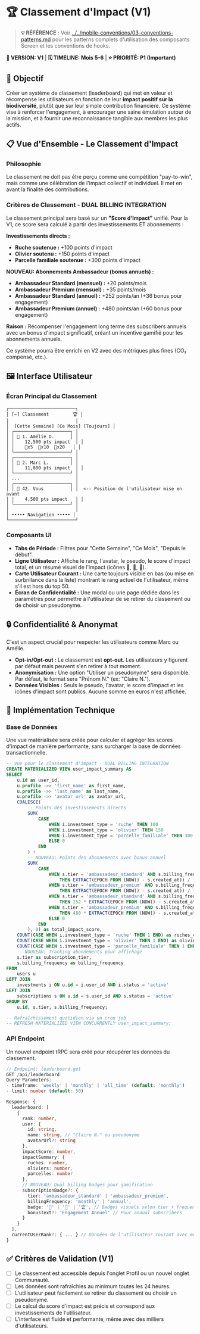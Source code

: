# 🏆 Classement d'Impact (V1)

> **💡 RÉFÉRENCE** : Voir [../../mobile-conventions/03-conventions-patterns.md](../../mobile-conventions/03-conventions-patterns.md) pour les patterns complets d'utilisation des composants Screen et les conventions de hooks.

**📍 VERSION: V1** | **🗓️ TIMELINE: Mois 5-6** | **⭐️ PRIORITÉ: P1 (Important)**

## 🎯 Objectif

Créer un système de classement (leaderboard) qui met en valeur et récompense les utilisateurs en fonction de leur **impact positif sur la biodiversité**, plutôt que sur leur simple contribution financière. Ce système vise à renforcer l'engagement, à encourager une saine émulation autour de la mission, et à fournir une reconnaissance tangible aux membres les plus actifs.

## 📋 Vue d'Ensemble - Le Classement d'Impact

### Philosophie
Le classement ne doit pas être perçu comme une compétition "pay-to-win", mais comme une célébration de l'impact collectif et individuel. Il met en avant la finalité des contributions.

### Critères de Classement - DUAL BILLING INTEGRATION
Le classement principal sera basé sur un **"Score d'Impact"** unifié. Pour la V1, ce score sera calculé à partir des investissements ET abonnements :

**Investissements directs :**
- **Ruche soutenue :** +100 points d'impact
- **Olivier soutenu :** +150 points d'impact
- **Parcelle familiale soutenue :** +300 points d'impact

**NOUVEAU: Abonnements Ambassadeur (bonus annuels) :**
- **Ambassadeur Standard (mensuel) :** +20 points/mois
- **Ambassadeur Premium (mensuel) :** +35 points/mois
- **Ambassadeur Standard (annuel) :** +252 points/an (+36 bonus pour engagement)
- **Ambassadeur Premium (annuel) :** +480 points/an (+60 bonus pour engagement)

**Raison :** Récompenser l'engagement long terme des subscribers annuels avec un bonus d'impact significatif, créant un incentive gamifié pour les abonnements annuels.

Ce système pourra être enrichi en V2 avec des métriques plus fines (CO₂ compensé, etc.).

## 🖼️ Interface Utilisateur

### Écran Principal du Classement
```text
┌─────────────────────────┐
│ [←] Classement         🏆 │
│                         │
│  [Cette Semaine] [Ce Mois] [Toujours] │
│ ┌─────────────────────┐ │
│ │ 🥇 1. Amélie D.      │ │
│ │    12,500 pts impact  │ │
│ │    🌳x5  🐝x10  🌿x20   │ │
│ └─────────────────────┘ │
│ ┌─────────────────────┐ │
│ │ 🥈 2. Marc L.        │ │
│ │    11,800 pts impact  │ │
│ └─────────────────────┘ │
│ ...                     │
│ ┌─────────────────────┐ │
│ │ 🏅 42. Vous          │ │  <-- Position de l'utilisateur mise en avant
│ │    4,500 pts impact   │ │
│ └─────────────────────┘ │
│                         │
│ ••••• Navigation ••••• │
└─────────────────────────┘
```

### Composants UI
- **Tabs de Période :** Filtres pour "Cette Semaine", "Ce Mois", "Depuis le début".
- **Ligne Utilisateur :** Affiche le rang, l'avatar, le pseudo, le score d'impact total, et un résumé visuel de l'impact (icônes 🌳, 🐝, 🌿).
- **Carte Utilisateur Courant :** Une carte toujours visible en bas (ou mise en surbrillance dans la liste) montrant le rang actuel de l'utilisateur, même s'il est hors du top 50.
- **Écran de Confidentialité :** Une modal ou une page dédiée dans les paramètres pour permettre à l'utilisateur de se retirer du classement ou de choisir un pseudonyme.

## 🔒 Confidentialité & Anonymat

C'est un aspect crucial pour respecter les utilisateurs comme Marc ou Amélie.

- **Opt-in/Opt-out :** Le classement est **opt-out**. Les utilisateurs y figurent par défaut mais peuvent s'en retirer à tout moment.
- **Anonymisation :** Une option "Utiliser un pseudonyme" sera disponible. Par défaut, le format sera "Prénom N." (ex: "Claire N.").
- **Données Visibles :** Seuls le pseudo, l'avatar, le score d'impact et les icônes d'impact sont publics. Aucune somme en euros n'est affichée.

## 🔧 Implémentation Technique

### Base de Données
Une vue matérialisée sera créée pour calculer et agréger les scores d'impact de manière performante, sans surcharger la base de données transactionnelle.

```sql
-- Vue pour le classement d'impact - DUAL BILLING INTEGRATION
CREATE MATERIALIZED VIEW user_impact_summary AS
SELECT
    u.id as user_id,
    u.profile ->> 'first_name' as first_name,
    u.profile ->> 'last_name' as last_name,
    u.profile ->> 'avatar_url' as avatar_url,
    COALESCE(
        -- Points des investissements directs
        SUM(
            CASE
                WHEN i.investment_type = 'ruche' THEN 100
                WHEN i.investment_type = 'olivier' THEN 150
                WHEN i.investment_type = 'parcelle_familiale' THEN 300
                ELSE 0
            END
        ) +
        -- NOUVEAU: Points des abonnements avec bonus annuel
        SUM(
            CASE
                WHEN s.tier = 'ambassadeur_standard' AND s.billing_frequency = 'monthly' 
                    THEN EXTRACT(EPOCH FROM (NOW() - s.created_at)) / (30 * 24 * 60 * 60) * 20
                WHEN s.tier = 'ambassadeur_premium' AND s.billing_frequency = 'monthly'
                    THEN EXTRACT(EPOCH FROM (NOW() - s.created_at)) / (30 * 24 * 60 * 60) * 35
                WHEN s.tier = 'ambassadeur_standard' AND s.billing_frequency = 'annual' AND s.status = 'active'
                    THEN 252 * EXTRACT(EPOCH FROM (NOW() - s.created_at)) / (365 * 24 * 60 * 60)
                WHEN s.tier = 'ambassadeur_premium' AND s.billing_frequency = 'annual' AND s.status = 'active'
                    THEN 480 * EXTRACT(EPOCH FROM (NOW() - s.created_at)) / (365 * 24 * 60 * 60)
                ELSE 0
            END
        ), 0) as total_impact_score,
    COUNT(CASE WHEN i.investment_type = 'ruche' THEN 1 END) as ruches_count,
    COUNT(CASE WHEN i.investment_type = 'olivier' THEN 1 END) as oliviers_count,
    COUNT(CASE WHEN i.investment_type = 'parcelle_familiale' THEN 1 END) as parcelles_count,
    -- NOUVEAU: Tracking abonnements pour affichage
    s.tier as subscription_tier,
    s.billing_frequency as billing_frequency
FROM
    users u
LEFT JOIN
    investments i ON u.id = i.user_id AND i.status = 'active'
LEFT JOIN
    subscriptions s ON u.id = s.user_id AND s.status = 'active'
GROUP BY
    u.id, s.tier, s.billing_frequency;

-- Rafraîchissement quotidien via un cron job
-- REFRESH MATERIALIZED VIEW CONCURRENTLY user_impact_summary;
```

### API Endpoint
Un nouvel endpoint tRPC sera créé pour récupérer les données du classement.

```typescript
// Endpoint: leaderboard.get
GET /api/leaderboard
Query Parameters:
- timeframe: 'weekly' | 'monthly' | 'all_time' (default: 'monthly')
- limit: number (default: 50)

Response: {
  leaderboard: [
    {
      rank: number,
      user: {
        id: string,
        name: string, // "Claire N." ou pseudonyme
        avatarUrl?: string
      },
      impactScore: number,
      impactSummary: {
        ruches: number,
        oliviers: number,
        parcelles: number
      },
      // NOUVEAU: Dual billing badges pour gamification
      subscriptionBadge?: {
        tier: 'ambassadeur_standard' | 'ambassadeur_premium',
        billingFrequency: 'monthly' | 'annual',
        badge: '👑' | '💎' | '🏆', // Badges visuels selon tier + frequency
        bonusText?: 'Engagement Annuel' // Pour annual subscribers
      }
    }
  ],
  currentUserRank?: { ... } // Données de l'utilisateur courant avec même structure
}
```

## ✅ Critères de Validation (V1)
- [ ] Le classement est accessible depuis l'onglet Profil ou un nouvel onglet Communauté.
- [ ] Les données sont rafraîchies au minimum toutes les 24 heures.
- [ ] L'utilisateur peut facilement se retirer du classement ou choisir un pseudonyme.
- [ ] Le calcul du score d'impact est précis et correspond aux investissements de l'utilisateur.
- [ ] L'interface est fluide et performante, même avec des milliers d'utilisateurs.
